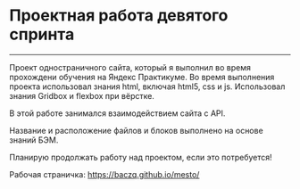 # Проектная работа девятого спринта
------------------------------------      

Проект одностраничного сайта, который я выполнил во время прохождени обучения на Яндекс Практикуме. Во время выполнения проекта использовал знания html, включая html5, css и js. Использовал знания Gridbox и flexbox при вёрстке.

В этой работе занимался взаимодействием сайта с API.

Название и расположение файлов и блоков выполнено на основе знаний БЭМ.

Планирую продолжать работу над проектом, если это потребуется!

Рабочая страничка: https://baczq.github.io/mesto/
